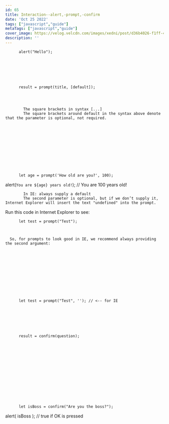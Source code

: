 ```yaml
---
id: 65
title: Interaction--alert,-prompt,-confirm
date: 'Oct 25 2022'
tags: ["javascript","guide"]
metaTags: ["javascript","guide"]
cover_image: https://velog.velcdn.com/images/xedni/post/d36b4026-f1ff-498e-b149-99e67a9b8691/title_javascript2.png
description: ''
---
```



      
        
        
          
            
          
          
            
          
        
        
          alert("Hello");
        
      
      
      
      
        
        
          result = prompt(title, [default]);
        
      
      
      
            The square brackets in syntax [...]
            The square brackets around default in the syntax above denote that the parameter is optional, not required.

      
        
        
          
            
          
          
            
          
        
        
          let age = prompt('How old are you?', 100);

alert(`You are ${age} years old!`); // You are 100 years old!
        
      
      
      
            In IE: always supply a default
            The second parameter is optional, but if we don’t supply it, Internet Explorer will insert the text "undefined" into the prompt.
Run this code in Internet Explorer to see:

      
        
        
          
            
          
          
            
          
        
        
          let test = prompt("Test");
        
      
      
      So, for prompts to look good in IE, we recommend always providing the second argument:

      
        
        
          
            
          
          
            
          
        
        
          let test = prompt("Test", ''); // <-- for IE
        
      
      
      
      
        
        
          result = confirm(question);
        
      
      
      
      
        
        
          
            
          
          
            
          
        
        
          let isBoss = confirm("Are you the boss?");

alert( isBoss ); // true if OK is pressed
        
      
      
      
